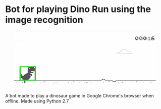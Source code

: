 # Bot for playing Dino Run using the image recognition

<p align="center"> 
<img src="dino.gif">
</p>

A bot made to play a dinosaur game in Google Chrome's browser when offline. Made using Python 2.7

